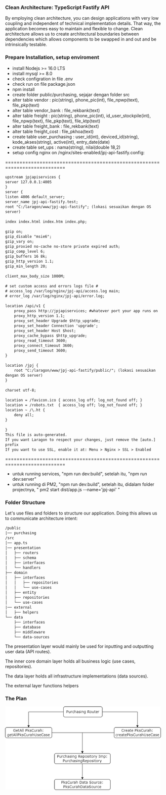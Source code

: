 ### Clean Architecture: TypeScript Fastify API

By employing clean architecture, you can design applications with very low coupling and independent of technical implementation details. That way, the application becomes easy to maintain and flexible to change. Clean architecture allows us to create architectural boundaries between dependencies which allows components to be swapped in and out and be intrinsically testable.

### Prepare Installation, setup enviroment

- install Nodejs >= 16.0 LTS
- install mysql >= 8.0
- check configration in file .env
- check run on file package.json
- npm install
- create folder public/purchasing, sejajar dengan folder src
- alter table vendor : pic(string), phone_pic(int), file_npwp(text), file_pkp(text)
- alter table vendor_bank : file_rekbank(text)
- alter table freight : pic(string), phone_pic(int), id_user_stockpile(int), file_npwp(text), file_pkp(text), file_ktp(text)
- alter table freight_bank : file_rekbank(text)
- alter table freight_cost : file_pkhoa(text)
- create table user_purchasing : user_id(int), deviced_id(string), kode_akses(string), active(int), entry_date(date)
- create table set_ups : nama(string), nilai(double 18,2)
- setup config nginx on /nginx/sites-enabled/jpj-api-fastify.config:

===========================================================================

    upstream jpjapiservices {
    server 127.0.0.1:4005
    }
    server {
    listen 4006 default_server;
    server_name jpj-api-fastify.test;
    root "C:/laragon/www/jpj-api-fastify"; (lokasi sesuaikan dengan OS server)

    index index.html index.htm index.php;

    gzip on;
    gzip_disable "msie6";
    gzip_vary on;
    gzip_proxied no-cache no-store private expired auth;
    gzip_comp_level 6;
    gzip_buffers 16 8k;
    gzip_http_version 1.1;
    gzip_min_length 20;

    client_max_body_size 1000M;

    # set custom access and errors logs file #
    # access_log /var/log/nginx/jpj-api/access.log main;
    # error_log /var/log/nginx/jpj-api/error.log;

    location /api/v1 {
        proxy_pass http://jpjapiservices; #whatever port your app runs on
        proxy_http_version 1.1;
        proxy_set_header Upgrade $http_upgrade;
        proxy_set_header Connection 'upgrade';
        proxy_set_header Host $host;
        proxy_cache_bypass $http_upgrade;
        proxy_read_timeout 3600;
        proxy_connect_timeout 3600;
        proxy_send_timeout 3600;
    }

    location /jpj {
    	root "C:/laragon/www/jpj-api-fastify/public/"; (lokasi sesuaikan dengan OS server)
    }

    charset utf-8;

    location = /favicon.ico { access_log off; log_not_found off; }
    location = /robots.txt  { access_log off; log_not_found off; }
    location ~ /\.ht {
        deny all;
    }

    }
    This file is auto-generated.
    If you want Laragon to respect your changes, just remove the [auto.] prefix
    If you want to use SSL, enable it at: Menu > Nginx > SSL > Enabled

===========================================================================

- untuk running services, "npm run dev:build", setelah itu, "npm run dev:server"
- untuk running di PM2, "npm run dev:build", setelah itu, didalam folder projectnya, " pm2 start dist/app.js --name='jpj-api' "

### Folder Structure

Let's use files and folders to structure our application. Doing this allows us to communicate architecture intent:

```
/public
|── purchasing
/src
│── app.ts
│── presentation
│   ├── routers
│   ├── schema
│   ├── interfaces
│   └── handlers
├── domain
│   ├── interfaces
│   │   ├── repositories
│   │   └── use-cases
│   ├── entity
│   ├── repositories
│   └── use-cases
|── external
│   ├── helpers
└── data
    ├── interfaces
    ├── database
    ├── middleware
    └── data-sources
```

The presentation layer would mainly be used for inputting and outputting user data (API routes).

The inner core domain layer holds all business logic (use cases, repositories).

The data layer holds all infrastructure implementations (data sources).

The external layer functions helpers

### The Plan

![alt text](https://github.com/cobategit/jpj-api-fastify/blob/master/public/documentation/img/flow%20jpj%20api%20clean%20architecture.drawio.png?raw=true)

